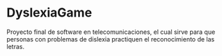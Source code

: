 # DyslexiaGame
Proyecto final de software en telecomunicaciones, el cual sirve para que personas con problemas de dislexia practiquen el reconocimiento de las letras. 

